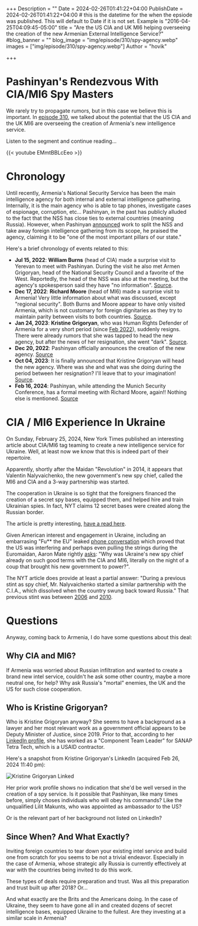 +++
Description = ""
Date = 2024-02-26T01:41:22+04:00
PublishDate = 2024-02-26T01:41:22+04:00 # this is the datetime for the when the epsiode was published. This will default to Date if it is not set. Example is "2016-04-25T04:09:45-05:00"
title = "Are the US CIA and UK MI6 helping overseeing the creation of the new Armenian External Intelligence Service?"
#blog_banner = ""
blog_image = "img/episode/310/spy-agency.webp"
images = ["img/episode/310/spy-agency.webp"]
Author = "hovik"

+++

# Pashinyan's Rendezvous With CIA/MI6 Spy Masters

We rarely try to propagate rumors, but in this case we believe this is important. In [episode 310](https://podcasts.groong.org/310), we talked about the potential that the US CIA and the UK MI6 are overseeing the creation of Armenia's new intelligence service.

Listen to the segment and continue reading...

{{< youtube EMmtBBLcEeo >}}

# Chronology

Until recently, Armenia's National Security Service has been the main intelligence agency for both internal and external intelligence gathering. Internally, it is the main agency who is able to tap phones, investigate cases of espionage, corruption, etc... Pashinyan, in the past has publicly alluded to the fact that the NSS has close ties to external countries (meaning Russia). However, when Pashinyan [announced](https://www.azatutyun.am/a/32186107.html) work to split the NSS and take away foreign intelligence gathering from its scope, he praised the agency, claiming it to be "one of the most important pillars of our state." 

Here's a brief chronology of events related to this:

* **Jul 15, 2022**: **William Burns** (head of CIA) made a surprise visit to Yerevan to meet with Pashinyan. During the visit he also met Armen Grigoryan, head of the National Security Council and a favorite of the West. Reportedly, the head of the NSS was also at the meeting, but the agency's spokesperson said they have "no information". [Source](https://www.azatutyun.am/a/31945562.html).
* **Dec 17, 2022**: **Richard Moore** (head of MI6) made a surprise visit to Armenia! Very little information about what was discussed, except "regional security". Both Burns and Moore appear to have only visited Armenia, which is not customary for foreign dignitaries as they try to maintain parity between visits to both countries. [Source](https://www.azatutyun.am/a/31945562.html).
* **Jan 24, 2023**: **Kristine Grigoryan**, who was Human Rights Defender of Armenia for a very short period (since [Feb 2022](https://www.civilnet.am/en/news/647533/armenia-elects-new-human-rights-defender/)), suddenly resigns. There were already rumors that she was tapped to head the new agency, but after the news of her resignation, she went "dark". [Source](https://www.azatutyun.am/a/32235709.html).
* **Dec 20, 2022**: Pashinyan officially announces the creation of the new agency. [Source](https://www.azatutyun.am/a/32186107.html)
* **Oct 04, 2023**: It is finally announced that Kristine Grigoryan will head the new agency. Where was she and what was she doing during the period between her resignation? I'll leave that to your imagination! [Source](https://arminfo.info/full_news.php?id=79467&lang=3).
* **Feb 16, 2024**: Pashinyan, while attending the Munich Security Conference, has a formal meeting with Richard Moore, again!! Nothing else is mentioned. [Source](https://www.primeminister.am/en/press-release/item/2024/02/16/Nikol-Pashinyan-Richard-Mur/)

# CIA / MI6 Experience In Ukraine

On Sunday, February 25, 2024, New York Times published an interesting article about CIA/MI6 tag teaming to create a new intelligence service for Ukraine. Well, at least now we know that this is indeed part of their repertoire.

Apparently, shortly after the Maidan "Revolution" in 2014, it appears that Valentin Nalyvaichenko, the new government's new spy chief, called the MI6 and CIA and a 3-way partnership was started.

The cooperation in Ukraine is so tight that the foreigners financed the creation of a secret spy bases, equipped them, and helped hire and train Ukrainian spies. In fact, NYT claims 12 secret bases were created along the Russian border. 

The article is pretty interesting, [have a read here](https://www.nytimes.com/2024/02/25/world/europe/the-spy-war-how-the-cia-secretly-helps-ukraine-fight-putin.html).

Given American interest and engagement in Ukraine, including an embarrasing "Fu** the EU" leaked [phone conversation](https://www.youtube.com/watch?v=WV9J6sxCs5k) which proved that the US was interfering and perhaps even pulling the strings during the Euromaidan, Aaron Mate rightly [asks](https://twitter.com/aaronjmate/status/1761787987187097896): "Why was Ukraine's new spy chief already on such good terms with the CIA and MI6, literally on the night of a coup that brought his new government to power?".

The NYT article does provide at least a partial answer: "During a previous stint as spy chief, Mr. Nalyvaichenko started a similar partnership with the C.I.A., which dissolved when the country swung back toward Russia." That previous stint was between [2006](https://archive.kyivpost.com/article/content/ukraine-politics/nalyvaichenko-appointed-chief-of-ukrainian-securit-36896.html) and [2010](https://archive.kyivpost.com/article/content/ukraine-politics/parliament-appoints-khoroshkovsky-sbu-chief-61473.html).

# Questions

Anyway, coming back to Armenia, I do have some questions about this deal:

## Why CIA and MI6?

If Armenia was worried about Russian infiltration and wanted to create a brand new intel service, couldn't he ask some other country, maybe a more neutral one, for help? Why ask Russia's "mortal" enemies, the UK and the US for such close cooperation.

## Who is Kristine Grigoryan?

Who is Kristine Grigoryan anyway? She seems to have a background as a lawyer and her most relevant work as a government official appears to be Deputy Minister of Justice, since 2019. Prior to that, according to her [LinkedIn profile](https://www.linkedin.com/in/kristine-grigoryan-187a20b4/), she has worked as a "Component Team Leader" for SANAP Tetra Tech, which is a USAID contractor.

Here's a snapshot from Kristine Grigoryan's LinkedIn (acquired Feb 26, 2024 11:40 pm): 

![Kristine Grigoryan Linked](/img/episode/310/kristine-grigoryan-linkedin.webp "Kristine Grigoryan LinkedIn")

Her prior work profile shows no indication that she'd be well versed in the creation of a spy service. Is it possible that Pashinyan, like many times before, simply choses individuals who will obey his commands? Like the unqualified Lilit Makunts, who was appointed as ambassador to the US?

Or is the relevant part of her background not listed on LinkedIn? 

## Since When? And What Exactly?

Inviting foreign countries to tear down your existing intel service and build one from scratch for you seems to be not a trivial endeavor. Especially in the case of Armenia, whose strategic ally Russia is currently effectively at war with the countries being invited to do this work.

These types of deals require preparation and trust. Was all this preparation and trust built up after 2018? Or...

And what exactly are the Brits and the Americans doing. In the case of Ukraine, they seem to have gone all in and created dozens of secret intelligence bases, equipped Ukraine to the fullest. Are they investing at a similar scale in Armenia?
